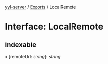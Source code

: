 [yyl-server](../README.md) / [Exports](../modules.md) / LocalRemote

# Interface: LocalRemote

## Indexable

▪ [remoteUrl: *string*]: *string*
